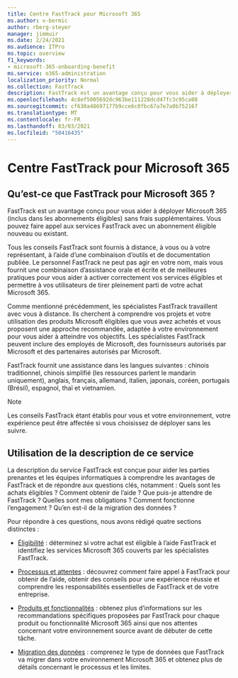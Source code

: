 ```yaml
---
title: Centre FastTrack pour Microsoft 365
ms.author: v-bermic
author: rberg-steyer
manager: jimmuir
ms.date: 2/24/2021
ms.audience: ITPro
ms.topic: overview
f1_keywords:
- microsoft-365-onboarding-benefit
ms.service: o365-administration
localization_priority: Normal
ms.collection: FastTrack
description: FastTrack est un avantage conçu pour vous aider à déployer Microsoft 365 (inclus dans les abonnements éligibles) sans frais supplémentaires. Vous pouvez faire appel aux services FastTrack avec un abonnement éligible nouveau ou existant.
ms.openlocfilehash: 4c8ef5005692dc963be111228dcd47fc3c95ca08
ms.sourcegitcommit: cf630a48697177b9cce6c0fbc67a7e7a0b752167
ms.translationtype: MT
ms.contentlocale: fr-FR
ms.lasthandoff: 03/03/2021
ms.locfileid: "50416435"
---
```

# <a name="fasttrack-center-benefit-for-microsoft-365"></a>Centre FastTrack pour Microsoft 365

## <a name="what-is-fasttrack-for-microsoft-365"></a>Qu’est-ce que FastTrack pour Microsoft 365 ?

FastTrack est un avantage conçu pour vous aider à déployer Microsoft 365 (inclus dans les abonnements éligibles) sans frais supplémentaires. Vous pouvez faire appel aux services FastTrack avec un abonnement éligible nouveau ou existant.

Tous les conseils FastTrack sont fournis à distance, à vous ou à votre représentant, à l’aide d’une combinaison d’outils et de documentation publiée. Le personnel FastTrack ne peut pas agir en votre nom, mais vous fournit une combinaison d’assistance orale et écrite et de meilleures pratiques pour vous aider à activer correctement vos services éligibles et permettre à vos utilisateurs de tirer pleinement parti de votre achat Microsoft 365.

Comme mentionné précédemment, les spécialistes FastTrack travaillent avec vous à distance. Ils cherchent à comprendre vos projets et votre utilisation des produits Microsoft éligibles que vous avez achetés et vous proposent une approche recommandée, adaptée à votre environnement pour vous aider à atteindre vos objectifs. Les spécialistes FastTrack peuvent inclure des employés de Microsoft, des fournisseurs autorisés par Microsoft et des partenaires autorisés par Microsoft.

FastTrack fournit une assistance dans les langues suivantes : chinois traditionnel, chinois simplifié (les ressources parlent le mandarin uniquement), anglais, français, allemand, italien, japonais, coréen, portugais (Brésil), espagnol, thaï et vietnamien.

> [!NOTE]
> Les conseils FastTrack étant établis pour vous et votre environnement, votre expérience peut être affectée si vous choisissez de déployer sans les suivre.

## <a name="how-to-use-this-service-description"></a>Utilisation de la description de ce service

La description du service FastTrack est conçue pour aider les parties prenantes et les équipes informatiques à comprendre les avantages de FastTrack et de répondre aux questions clés, notamment : Quels sont les achats éligibles ? Comment obtenir de l’aide ? Que puis-je attendre de FastTrack ? Quelles sont mes obligations ? Comment fonctionne l’engagement ? Qu’en est-il de la migration des données ?

Pour répondre à ces questions, nous avons rédigé quatre sections distinctes :

  - [Éligibilité](eligibility.md) : déterminez si votre achat est éligible à l’aide FastTrack et identifiez les services Microsoft 365 couverts par les spécialistes FastTrack.

  - [Processus et attentes](process-and-expectations.md) : découvrez comment faire appel à FastTrack pour obtenir de l’aide, obtenir des conseils pour une expérience réussie et comprendre les responsabilités essentielles de FastTrack et de votre entreprise.

  - [Produits et fonctionnalités](products-and-capabilities.md) : obtenez plus d’informations sur les recommandations spécifiques proposées par FastTrack pour chaque produit ou fonctionnalité Microsoft 365 ainsi que nos attentes concernant votre environnement source avant de débuter de cette tâche.

  - [Migration des données](data-migration.md) : comprenez le type de données que FastTrack va migrer dans votre environnement Microsoft 365 et obtenez plus de détails concernant le processus et les limites.
